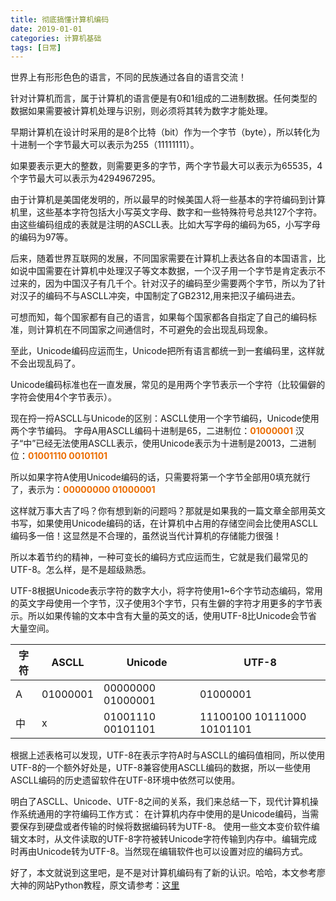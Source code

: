 ```yaml
---
title: 彻底搞懂计算机编码
date: 2019-01-01
categories: 计算机基础
tags: [日常]
---
```

世界上有形形色色的语言，不同的民族通过各自的语言交流！


针对计算机而言，属于计算机的语言便是有0和1组成的二进制数据。任何类型的数据如果需要被计算机处理与识别，则必须将其转为数字才能处理。


早期计算机在设计时采用的是8个比特（bit）作为一个字节（byte），所以转化为十进制一个字节最大可以表示为255（11111111）。


如果要表示更大的整数，则需要更多的字节，两个字节最大可以表示为65535，4个字节最大可以表示为4294967295。


由于计算机是美国佬发明的，所以最早的时候美国人将一些基本的字符编码到计算机里，这些基本字符包括大小写英文字母、数字和一些特殊符号总共127个字符。由这些编码组成的表就是注明的ASCLL表。比如大写字母的编码为65，小写字母的编码为97等。


后来，随着世界互联网的发展，不同国家需要在计算机上表达各自的本国语言，比如说中国需要在计算机中处理汉子等文本数据，一个汉子用一个字节是肯定表示不过来的，因为中国汉子有几千个。针对汉子的编码至少需要两个字节，所以为了针对汉子的编码不与ASCLL冲突，中国制定了GB2312,用来把汉子编码进去。


可想而知，每个国家都有自己的语言，如果每个国家都各自指定了自己的编码标准，则计算机在不同国家之间通信时，不可避免的会出现乱码现象。


至此，Unicode编码应运而生，Unicode把所有语言都统一到一套编码里，这样就不会出现乱码了。


Unicode编码标准也在一直发展，常见的是用两个字节表示一个字符（比较偏僻的字符会使用4个字节表示）。


现在捋一捋ASCLL与Unicode的区别：ASCLL使用一个字节编码，Unicode使用两个字节编码。
字母A用ASCLL编码十进制是65，二进制位：**<span style="color:#ec6d02">01000001</span>**
汉子“中”已经无法使用ASCLL表示，使用Unicode表示为十进制是20013，二进制位：**<span style="color:#ec6d02">01001110 00101101</span>**


所以如果字符A使用Unicode编码的话，只需要将第一个字节全部用0填充就行了，表示为：**<span style="color:#ec6d02">00000000 01000001</span>**


这样就万事大吉了吗？你有想到新的问题吗？那就是如果我的一篇文章全部用英文书写，如果使用Unicode编码的话，在计算机中占用的存储空间会比使用ASCLL编码多一倍！这显然是不合理的，虽然说当代计算机的存储能力很强！


所以本着节约的精神，一种可变长的编码方式应运而生，它就是我们最常见的UTF-8。怎么样，是不是超级熟悉。


UTF-8根据Unicode表示字符的数字大小，将字符使用1~6个字节动态编码，常用的英文字母使用一个字节，汉子使用3个字节，只有生僻的字符才用更多的字节表示。所以如果传输的文本中含有大量的英文的话，使用UTF-8比Unicode会节省大量空间。


| 字符 | ASCLL |Unicode  |UTF-8  |
| --- | --- | --- | --- |
| A | 01000001 | 00000000 01000001 | 01000001 |
| 中 |x | 01001110 00101101 | 11100100 10111000 10101101 |

根据上述表格可以发现，UTF-8在表示字符A时与ASCLL的编码值相同，所以使用UTF-8的一个额外好处是，UTF-8兼容使用ASCLL编码的数据，所以一些使用ASCLL编码的历史遗留软件在UTF-8环境中依然可以使用。


明白了ASCLL、Unicode、UTF-8之间的关系，我们来总结一下，现代计算机操作系统通用的字符编码工作方式：
在计算机内存中使用的是Unicode编码，当需要保存到硬盘或者传输的时候将数据编码转为UTF-8。
使用一些文本变价软件编辑文本时，从文件读取的UTF-8字符被转Unicode字符传输到内存中。编辑完成时再由Unicode转为UTF-8。当然现在编辑软件也可以设置对应的编码方式。


好了，本文就说到这里吧，是不是对计算机编码有了新的认识。哈哈，本文参考廖大神的网站Python教程，原文请参考：[这里](https://www.liaoxuefeng.com/wiki/0014316089557264a6b348958f449949df42a6d3a2e542c000/001431664106267f12e9bef7ee14cf6a8776a479bdec9b9000)